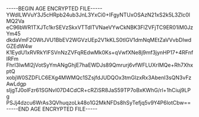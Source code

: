 -----BEGIN AGE ENCRYPTED FILE-----
YWdlLWVuY3J5cHRpb24ub3JnL3YxCi0+IFgyNTUxOSAzN21xS2k5L3ZIc0lMQ2Va
eC96bWR1TXJTc1krSEVzSkxVTTdlTVNaeVYwCkNBK3FlZVFjTC9ER01iM0JzYm45
dkdaVmF2OWtJVU1BbEV2WGVzUEp2V1kKLS0tIGV1dmNqMEtZaVVvbDIwdGZEdW4w
K1EydU1xRVRkYlFSVnNzZVFqREdwMk0Ks+qVwfXNe8j9mf3jynHP17+4RFnfIRFm
FhrI3lwMl2jVotSyYmANgGhjE7haEWDJs89Qmrurj6vfWFLUXrIMQe+Rh7XhxptQ
xobjW0SZDFLC6EXg4MWMQc1SZsjfdJUDQOx3tmGlzxRx3AbenI3sQN3vFzAwLdgp
sIjgTJ0olFzr61SGNvI07D4CdCR+cRZiSR8JaS59TP7oBxKWhG/rl+1hCiuj9LPg
PSJj4dzcu6WrAs3QVhuqzoLk48o1G2MkNFDs8hSyTefjq5v9Y4P6lotCbw==
-----END AGE ENCRYPTED FILE-----
